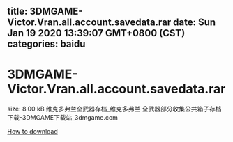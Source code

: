 
title: 3DMGAME-Victor.Vran.all.account.savedata.rar
date: Sun Jan 19 2020 13:39:07 GMT+0800 (CST)    
categories: baidu
---

# 3DMGAME-Victor.Vran.all.account.savedata.rar
size: 8.00 kB
 维克多弗兰全武器存档_维克多弗兰 全武器部分收集公共箱子存档下载-3DMGAME下载站_3dmgame.com
 

[How to download](https://bpcam.bemobtrk.com/go/2ceec3aa-1ca2-46d6-b9ff-aaa5c184517c?jno=3955)